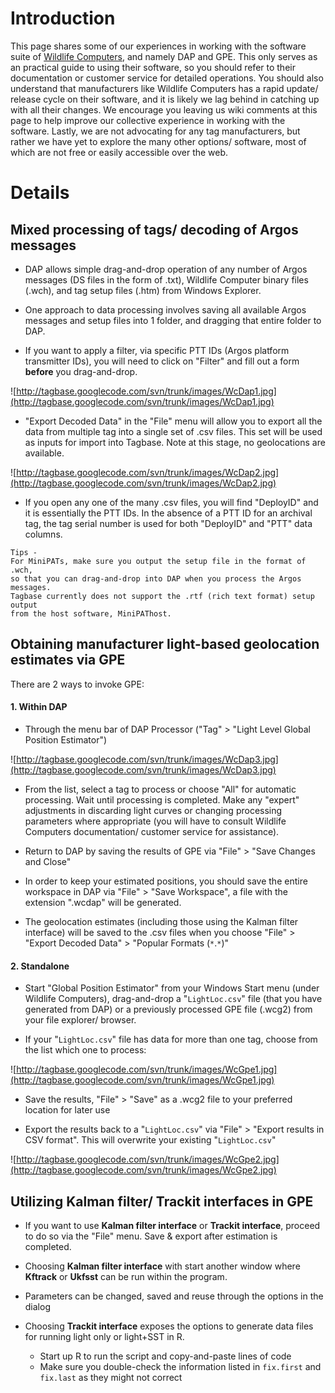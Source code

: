 

# Introduction #

This page shares some of our experiences in working with the software suite of [Wildlife Computers](http://www.wildlifecomputers.com/downloads.aspx), and namely DAP and GPE. This only serves as an practical guide to using their software, so you should refer to their documentation or customer service for detailed operations. You should also understand that manufacturers like Wildlife Computers has a rapid update/ release cycle on their software, and it is likely we lag behind in catching up with all their changes. We encourage you leaving us wiki comments at this page to help improve our collective experience in working with the software. Lastly, we are not advocating for any tag manufacturers, but rather we have yet to explore the many other options/ software, most of which are not free or easily accessible over the web.

# Details #

## Mixed processing of tags/ decoding of Argos messages ##

  * DAP allows simple drag-and-drop operation of any number of Argos messages (DS files in the form of .txt), Wildlife Computer binary files (.wch), and tag setup files (.htm) from Windows Explorer.

  * One approach to data processing involves saving all available Argos messages and setup files into 1 folder, and dragging that entire folder to DAP.

  * If you want to apply a filter, via specific PTT IDs (Argos platform transmitter IDs), you will need to click on "Filter" and fill out a form **before** you drag-and-drop.

![http://tagbase.googlecode.com/svn/trunk/images/WcDap1.jpg](http://tagbase.googlecode.com/svn/trunk/images/WcDap1.jpg)

  * "Export Decoded Data" in the "File" menu will allow you to export all the data from multiple tag into a single set of .csv files. This set will be used as inputs for import into Tagbase. Note at this stage, no geolocations are available.

![http://tagbase.googlecode.com/svn/trunk/images/WcDap2.jpg](http://tagbase.googlecode.com/svn/trunk/images/WcDap2.jpg)

  * If you open any one of the many .csv files, you will find "DeployID" and it is essentially the PTT IDs. In the absence of a PTT ID for an archival tag, the tag serial number is used for both "DeployID" and "PTT" data columns.

```
Tips -
For MiniPATs, make sure you output the setup file in the format of .wch,
so that you can drag-and-drop into DAP when you process the Argos messages.
Tagbase currently does not support the .rtf (rich text format) setup output
from the host software, MiniPAThost.
```

## Obtaining manufacturer light-based geolocation estimates via GPE ##

There are 2 ways to invoke GPE:

#### 1. Within DAP ####

  * Through the menu bar of DAP Processor ("Tag" > "Light Level Global Position Estimator")

![http://tagbase.googlecode.com/svn/trunk/images/WcDap3.jpg](http://tagbase.googlecode.com/svn/trunk/images/WcDap3.jpg)

  * From the list, select a tag to process or choose "All" for automatic processing. Wait until processing is completed. Make any "expert" adjustments in discarding light curves or changing processing parameters where appropriate (you will have to consult Wildlife Computers documentation/ customer service for assistance).

  * Return to DAP by saving the results of GPE via "File" > "Save Changes and Close"

  * In order to keep your estimated positions, you should save the entire workspace in DAP via "File" > "Save Workspace", a file with the extension ".wcdap" will be generated.

  * The geolocation estimates (including those using the Kalman filter interface) will be saved to the .csv files when you choose "File" > "Export Decoded Data" > "Popular Formats (`*`.`*`)"

#### 2. Standalone ####

  * Start "Global Position Estimator" from your Windows Start menu (under Wildlife Computers), drag-and-drop a "`LightLoc.csv`" file (that you have generated from DAP) or a previously processed GPE file (.wcg2) from your file explorer/ browser.

  * If your "`LightLoc.csv`" file has data for more than one tag, choose from the list which one to process:

![http://tagbase.googlecode.com/svn/trunk/images/WcGpe1.jpg](http://tagbase.googlecode.com/svn/trunk/images/WcGpe1.jpg)

  * Save the results, "File" > "Save" as a .wcg2 file to your preferred location for later use

  * Export the results back to a "`LightLoc.csv`" via "File" > "Export results in CSV format". This will overwrite your existing "`LightLoc.csv`"

![http://tagbase.googlecode.com/svn/trunk/images/WcGpe2.jpg](http://tagbase.googlecode.com/svn/trunk/images/WcGpe2.jpg)


## Utilizing Kalman filter/ Trackit interfaces in GPE ##

  * If you want to use **Kalman filter interface** or **Trackit interface**, proceed to do so via the "File" menu. Save & export after estimation is completed.

  * Choosing **Kalman filter interface** with start another window where **Kftrack** or **Ukfsst** can be run within the program.
  * Parameters can be changed, saved and reuse through the options in the dialog

  * Choosing **Trackit interface** exposes the options to generate data files for running light only or light+SST in R.
    * Start up R to run the script and copy-and-paste lines of code
    * Make sure you double-check the information listed in `fix.first` and `fix.last` as they might not correct